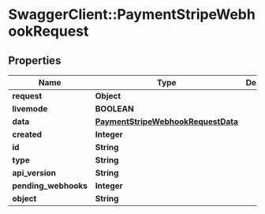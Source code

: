 # SwaggerClient::PaymentStripeWebhookRequest

## Properties
Name | Type | Description | Notes
------------ | ------------- | ------------- | -------------
**request** | **Object** |  | [optional] 
**livemode** | **BOOLEAN** |  | [optional] 
**data** | [**PaymentStripeWebhookRequestData**](PaymentStripeWebhookRequestData.md) |  | [optional] 
**created** | **Integer** |  | [optional] 
**id** | **String** |  | [optional] 
**type** | **String** |  | [optional] 
**api_version** | **String** |  | [optional] 
**pending_webhooks** | **Integer** |  | [optional] 
**object** | **String** |  | [optional] 


